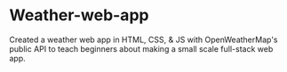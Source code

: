 # Weather-web-app
Created a weather web app in HTML, CSS, & JS with OpenWeatherMap's public API to teach beginners about making a small scale full-stack web app.
